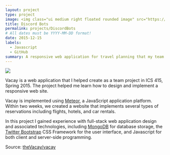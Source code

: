 ```yaml
---
layout: project
type: project
image: <img class="ui medium right floated rounded image" src="https://aptgadget.com/wp-content/uploads/2019/05/Discord-bots.jpg">
title: Discord Bots
permalink: projects/DiscordBots
# All dates must be YYYY-MM-DD format!
date: 2015-12-15
labels:
  - Javascript
  - GitHub
summary: A responsive web application for travel planning that my team developed in ICS 415.
---
```


<img class="ui medium right floated rounded image" src="https://aptgadget.com/wp-content/uploads/2019/05/Discord-bots.jpg">

Vacay is a web application that I helped create as a team project in ICS 415, Spring 2015. The project helped me learn how to design and implement a responsive web site.

Vacay is implemented using [Meteor](http://meteor.com), a JavaScript application platform. Within two weeks, we created a website that implements several types of reservations including flights, hotels, and car rentals.

In this project I gained experience with full-stack web application design and associated technologies, including [MongoDB](http://mongodb.com) for database storage, the [Twitter Bootstrap](http://getbootstrap.com/) CSS Framework for the user interface, and Javascript for both client and server-side programming. 
 
Source: <a href="https://github.com/theVacay/vacay"><i class="large github icon"></i>theVacay/vacay</a>

